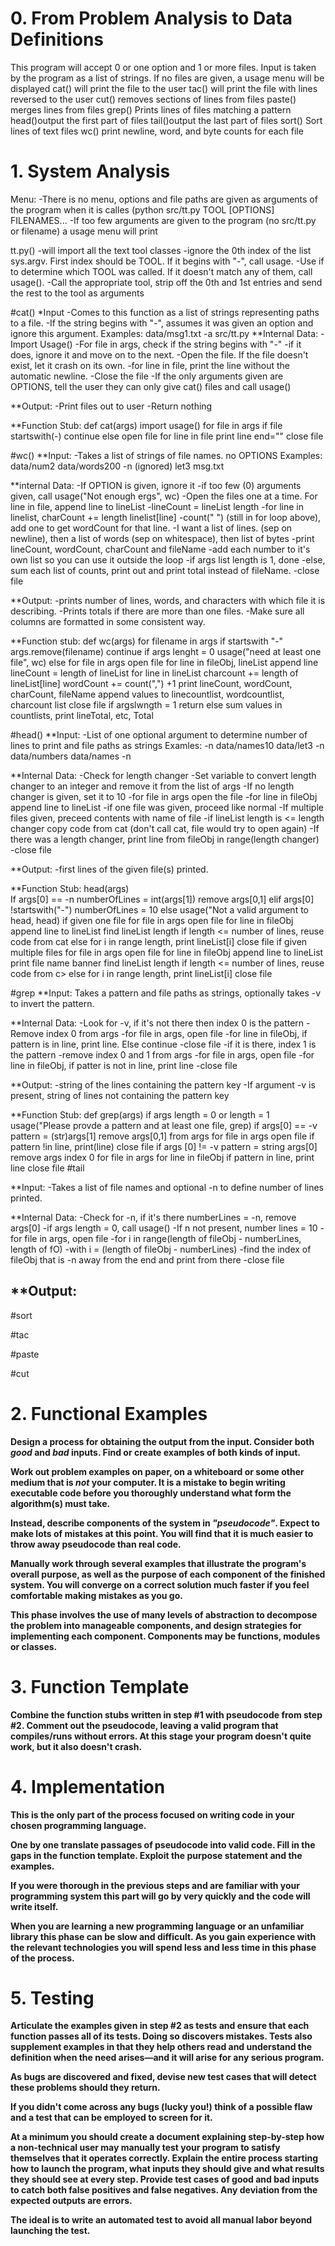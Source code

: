 # 0.  From Problem Analysis to Data Definitions

This program will accept 0 or one option and 1 or more files.
Input is taken by the program as a list of strings.
If no files are given, a usage menu will be displayed
cat() will print the file to the user
tac() will print the file with lines reversed to the user
cut() removes sections of lines from files
paste() merges lines from files
grep() Prints lines of files matching a pattern
head()output the first part of files
tail()output the last part of files
sort() Sort lines of text files
wc() print newline, word, and byte counts for each file

# 1.  System Analysis

Menu:
-There is no menu, options and file paths are given as arguments of the program when it is calles (python src/tt.py TOOL [OPTIONS] FILENAMES...
-If too few arguments are given to the program (no src/tt.py or filename) a usage menu will print

tt.py()
-will import all the text tool classes
-ignore the 0th index of the list sys.argv. First index should be TOOL. If it begins with "-", call usage.
-Use if to determine which TOOL was called. If it doesn't match any of them, call usage().
-Call the appropriate tool, strip off the 0th and 1st entries and send the rest to the tool as arguments

#cat()
*Input
-Comes to this function as a list of strings representing paths to a file. 
-If the string begins with "-", assumes it was given an option and ignore this argument.
	Examples:
		data/msg1.txt
		-a
		src/tt.py
**Internal Data:
-Import Usage()
-For file in args, check if the string begins with "-"
-if it does, ignore it and move on to the next.
-Open the file. If the file doesn't exist, let it crash on its own.
-for line in file, print the line without the automatic newline.
-Close the file
-If the only arguments given are OPTIONS, tell the user they can only give cat() files and call usage()

**Output:
-Print files out to user
-Return nothing

**Function Stub:
def cat(args)
	import usage()
	for file in args
		if file startswith(-)
			continue
		else
			open file
			for line in file
				print line end=""
			close file

#wc()
**Input:
-Takes a list of strings of file names. no OPTIONS
	Examples:
		data/num2 data/words200
		-n (ignored)
		let3
		msg.txt

**internal Data:
-If OPTION is given, ignore it
-if too few (0) arguments given, call usage("Not enough ergs", wc)
-Open the files one at a time. For line in file, append line to lineList
-lineCount = lineList length
-for line in linelist, charCount += length linelist[line] 
-count(" ") (still in for loop above), add one to get wordCount for that line. 
-I want a list of lines. (sep on newline), then a list of words (sep on whitespace), then list of bytes
-print lineCount, wordCount, charCount and fileName
-add each number to it's own list so you can use it outside the loop
-if args list length is 1, done
-else, sum each list of counts, print out and print total instead of fileName.
-close file

**Output:
-prints number of lines, words, and characters with which file it is describing.
-Prints totals if there are more than one files.
-Make sure all columns are formatted in some consistent way.

**Function stub:
def wc(args)
	for filename in args
		if startswith "-" args.remove(filename)
			continue
		if args lenght = 0
		usage("need at least one file", wc)
		else for file in args open file
			for line in fileObj,
				 lineList append line
			lineCount = length of lineList
			for line in lineList
				charcount += length of lineList[line]
				wordCount += count(",") +1
		print lineCount, wordCount, charCount, fileName
		append values to linecountlist, wordcountlist, charcount list
		close file
	if argslwngth = 1
		return
	else sum values in countlists, print lineTotal, etc, Total

#head() 
**Input:
-List of one optional argument to determine number of lines to print and file paths as strings
	Examles:
		-n data/names10
		data/let3
		-n data/numbers data/names
		-n

**Internal Data:
-Check for length changer
-Set variable to convert length changer to an integer and remove it from the list of args
-If no length changer is given, set it to 10
-for file in args open the file
-for line in fileObj append line to lineList
-if one file was given, proceed like normal
-If multiple files given, preceed contents with name of file
-if lineList length is <= length changer copy code from cat (don't call cat, file would try to open again)
-If there was a length changer, print line from fileObj in range(length changer)
-close file

**Output:
-first lines of the given file(s) printed.

**Function Stub:
head(args)	
	If args[0] == -n
		numberOfLines = int(args[1])
		remove args[0,1]
	elif args[0] !startswith("-")
		 numberOfLines = 10
	else usage("Not a valid argument to head, head)
	if given one file
	for file in args open file
		for line in fileObj append line to lineList
		find lineList length
		if length <= number of lines, reuse code from cat
		else 
		for i in range length, print lineList[i]
		close file
	if given multiple files
	for file in args open file
                for line in fileObj append line to lineList
                print file name banner
		find lineList length
                if length <= number of lines, reuse code from c>
                else
                for i in range length, print lineList[i]
                close file

 
#grep
**Input: Takes a pattern and file paths as strings, optionally takes -v to invert the pattern.

**Internal Data:
-Look for -v, if it's not there then index 0 is the pattern
-Remove index 0 from args
-for file in args, open file
-for line in fileObj, if pattern is in line, print line. Else continue
-close file
-if it is there, index 1 is the pattern
-remove index 0 and 1 from args
-for file in args, open file
-for line in fileObj, if patter is not in line, print line
-close file

**Output:
-string of the lines containing the pattern key
-If argument -v is present, string of lines not containing the pattern key

**Function Stub:
def grep(args)
	if args length = 0 or length = 1
		usage("Please provde a pattern and at least one file, grep)
	if args[0] == -v
		pattern = (str)args[1]
		remove args[0,1] from args
		for file in args open file
			if pattern !in line, print(line)
			close file
	if args [0] != -v
		pattern = string args[0]
		remove args index 0
		for file in args
			for line in fileObj
			if pattern in line, print line
			close file
#tail

**Input: 
-Takes a list of file names and optional -n to define number of lines printed.

**Internal Data:
-Check for -n, if it's there numberLines = -n, remove args[0]
-if args length = 0, call usage()
-If n not present, number lines = 10
-for file in args, open file
-for i in range(length of fileObj - numberLines, length of fO) 
-with i = (length of fileObj - numberLines)
-find the index of fileObj that is -n away from the end and print from there
-close file

**Output:
-
#sort

#tac

#paste

#cut
# 2.  Functional Examples

**Design a process for obtaining the output from the input.  Consider both *good*
and *bad* inputs.  Find or create examples of both kinds of input.**

**Work out problem examples on paper, on a whiteboard or some other medium that
is *not* your computer.  It is a mistake to begin writing executable code
before you thoroughly understand what form the algorithm(s) must take.**

**Instead, describe components of the system in *"pseudocode"*.  Expect to make
lots of mistakes at this point.  You will find that it is much easier to throw
away pseudocode than real code.**

**Manually work through several examples that illustrate the program's overall
purpose, as well as the purpose of each component of the finished system.  You
will converge on a correct solution much faster if you feel comfortable making
mistakes as you go.**

**This phase involves the use of many levels of abstraction to decompose the
problem into manageable components, and design strategies for implementing each
component.  Components may be functions, modules or classes.**


# 3.  Function Template

**Combine the function stubs written in step #1 with pseudocode from step #2.
Comment out the pseudocode, leaving a valid program that compiles/runs without
errors.  At this stage your program doesn't quite work, but it also doesn't
crash.**


# 4.  Implementation

**This is the only part of the process focused on writing code in your chosen
programming language.**

**One by one translate passages of pseudocode into valid code.  Fill in the gaps
in the function template.  Exploit the purpose statement and the examples.**

**If you were thorough in the previous steps and are familiar with your
programming system this part will go by very quickly and the code will write
itself.**

**When you are learning a new programming language or an unfamiliar library this
phase can be slow and difficult.  As you gain experience with the relevant
technologies you will spend less and less time in this phase of the process.**


# 5.  Testing

**Articulate the examples given in step #2 as tests and ensure that each
function passes all of its tests.  Doing so discovers mistakes.  Tests also
supplement examples in that they help others read and understand the definition
when the need arises—and it will arise for any serious program.**

**As bugs are discovered and fixed, devise new test cases that will detect these
problems should they return.**

**If you didn't come across any bugs (lucky you!) think of a possible flaw and a
test that can be employed to screen for it.**

**At a minimum you should create a document explaining step-by-step how a
non-technical user may manually test your program to satisfy themselves that it
operates correctly.  Explain the entire process starting how to launch the
program, what inputs they should give and what results they should see at every
step.  Provide test cases of good and bad inputs to catch both false positives
and false negatives.  Any deviation from the expected outputs are errors.**

**The ideal is to write an automated test to avoid all manual labor beyond
launching the test.**
